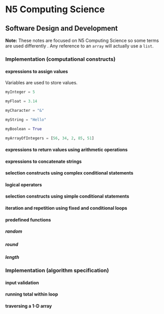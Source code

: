 # N5 Computing Science

## Software Design and Development

**Note:** These notes are focused on N5 Computing Science so some terms are used differently .  Any reference to an `array` will actually use a `list`.

### Implementation (computational constructs)

#### expressions to assign values

Variables are used to store values.

``` python
myInteger = 5
```

``` python
myFloat = 3.14
```

``` python
myCharacter = "&"
```

``` python
myString = "Hello"
```

``` python
myBoolean = True
```

``` python
myArrayOfIntegers = [56, 34, 2, 85, 51]
```




#### expressions to return values using arithmetic operations

#### expressions to concatenate strings


#### selection constructs using complex conditional statements


#### logical operators


#### selection constructs using simple conditional statements

#### iteration and repetition using fixed and conditional loops


#### predefined functions

##### random


##### round


##### length


### Implementation (algorithm specification)

#### input validation



#### running total within loop



#### traversing a 1-D array
